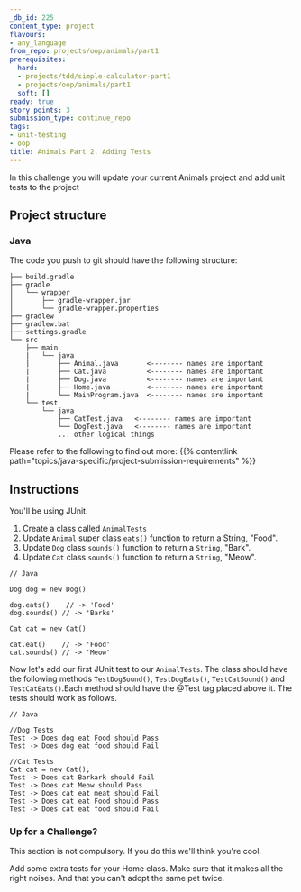 ```yaml
---
_db_id: 225
content_type: project
flavours:
- any_language
from_repo: projects/oop/animals/part1
prerequisites:
  hard:
  - projects/tdd/simple-calculator-part1
  - projects/oop/animals/part1
  soft: []
ready: true
story_points: 3
submission_type: continue_repo
tags:
- unit-testing
- oop
title: Animals Part 2. Adding Tests
---
```


In this challenge you will update your current Animals project and add unit tests to the project

## Project structure

### Java

The code you push to git should have the following structure:

```
├── build.gradle
├── gradle
│   └── wrapper
│       ├── gradle-wrapper.jar
│       └── gradle-wrapper.properties
├── gradlew
├── gradlew.bat
├── settings.gradle
└── src
    ├── main
    |   └── java
    |       ├── Animal.java       <-------- names are important
    |       ├── Cat.java          <-------- names are important
    |       ├── Dog.java          <-------- names are important
    |       ├── Home.java         <-------- names are important
    |       └── MainProgram.java  <-------- names are important
    └── test
        └── java
            ├── CatTest.java   <-------- names are important
            └── DogTest.java   <-------- names are important
            ... other logical things
```

Please refer to the following to find out more: {{% contentlink path="topics/java-specific/project-submission-requirements" %}}

## Instructions

You'll be using JUnit.

1. Create a class called `AnimalTests`
2. Update `Animal` super class `eats()` function to return a String, "Food".
3. Update `Dog` class `sounds()` function to return a `String`, "Bark".
4. Update `Cat` class `sounds()` function to return a `String`, "Meow".

```
// Java

Dog dog = new Dog()

dog.eats()    // -> 'Food'
dog.sounds() // -> 'Barks'

Cat cat = new Cat()

cat.eat()    // -> 'Food'
cat.sounds() // -> 'Meow'
```

Now let's add our first JUnit test to our `AnimalTests`. The class should have the following methods `TestDogSound()`, `TestDogEats()`, `TestCatSound()` and `TestCatEats()`.Each method should have the @Test tag placed above it. The tests should work as follows.

```
// Java

//Dog Tests
Test -> Does dog eat Food should Pass
Test -> Does dog eat food should Fail

//Cat Tests
Cat cat = new Cat();
Test -> Does cat Barkark should Fail
Test -> Does cat Meow should Pass
Test -> Does cat eat meat should Fail
Test -> Does cat eat Food should Pass
Test -> Does cat eat food should Fail

```
### Up for a Challenge?

This section is not compulsory. If you do this we'll think you're cool.

Add some extra tests for your Home class.  Make sure that it makes all the right noises. And that you can't adopt the same pet twice.